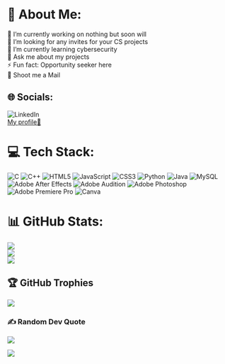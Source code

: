 # 💫 About Me:
🔭 I’m currently working on nothing but soon will<br>🤝 I’m looking for any invites for your CS projects<br>🌱 I’m currently learning cybersecurity <br>💬 Ask me about my projects<br>⚡ Fun fact: Opportunity seeker here<br>📧 Shoot me a Mail


## 🌐 Socials:
![LinkedIn](https://img.shields.io/badge/LinkedIn-%230077B5.svg?logo=linkedin&logoColor=white)<br><a href="https://linkedin.com/in/KausalSD">My profile🙂</a>

# 💻 Tech Stack:
![C](https://img.shields.io/badge/c-%2300599C.svg?style=for-the-badge&logo=c&logoColor=white) ![C++](https://img.shields.io/badge/c++-%2300599C.svg?style=for-the-badge&logo=c%2B%2B&logoColor=white) ![HTML5](https://img.shields.io/badge/html5-%23E34F26.svg?style=for-the-badge&logo=html5&logoColor=white) ![JavaScript](https://img.shields.io/badge/javascript-%23323330.svg?style=for-the-badge&logo=javascript&logoColor=%23F7DF1E) ![CSS3](https://img.shields.io/badge/css3-%231572B6.svg?style=for-the-badge&logo=css3&logoColor=white) ![Python](https://img.shields.io/badge/python-3670A0?style=for-the-badge&logo=python&logoColor=ffdd54) ![Java](https://img.shields.io/badge/java-%23ED8B00.svg?style=for-the-badge&logo=java&logoColor=white) ![MySQL](https://img.shields.io/badge/mysql-%2300f.svg?style=for-the-badge&logo=mysql&logoColor=white) ![Adobe After Effects](https://img.shields.io/badge/Adobe%20After%20Effects-000058.svg?style=for-the-badge&logo=Adobe%20After%20Effects&logoColor=9494f7) ![Adobe Audition](https://img.shields.io/badge/Adobe%20Audition-000058.svg?style=for-the-badge&logo=Adobe%20Audition&logoColor=#9494f7) ![Adobe Photoshop](https://img.shields.io/badge/adobephotoshop-2fa3f7.svg?style=for-the-badge&logo=adobephotoshop&logoColor=#001d34) ![Adobe Premiere Pro](https://img.shields.io/badge/Adobe%20Premiere%20Pro-00005b.svg?style=for-the-badge&logo=Adobe%20Premiere%20Pro&logoColor=#9999ff) ![Canva](https://img.shields.io/badge/Canva-%2300C4CC.svg?style=for-the-badge&logo=Canva&logoColor=white)
# 📊 GitHub Stats:
![](https://github-readme-stats.vercel.app/api?username=Kauz07&theme=dark&hide_border=false&include_all_commits=false&count_private=false)<br/>
![](https://github-readme-streak-stats.herokuapp.com/?user=Kauz07&theme=dark&hide_border=false)<br/>
![](https://github-readme-stats.vercel.app/api/top-langs/?username=Kauz07&theme=dark&hide_border=false&include_all_commits=false&count_private=false&layout=compact)

## 🏆 GitHub Trophies
![](https://github-profile-trophy.vercel.app/?username=Kauz07&theme=darkhub&no-frame=false&no-bg=true&margin-w=4)

### ✍️ Random Dev Quote
![](https://quotes-github-readme.vercel.app/api?type=horizontal&theme=radical)

[![](https://visitcount.itsvg.in/api?id=Kauz07&icon=4&color=6)](https://visitcount.itsvg.in)
<!--hemlo-->

